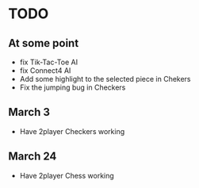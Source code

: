 # TODO

## At some point
- fix Tik-Tac-Toe AI
- fix Connect4 AI
- Add some highlight to the selected piece in Chekers
- Fix the jumping bug in Checkers

## March 3
- Have 2player Checkers working

## March 24
- Have 2player Chess working


